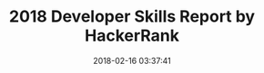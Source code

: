 ---
date: 2018-02-16 03:37:41
link:
  source: pocket
  source_url: https://getpocket.com
  text: 2018 Developer Skills Report by HackerRank
  url: https://research.hackerrank.com/developer-skills/2018/
slug: 2018-developer-skills-report-by-hackerrank
source: pocket
title: 2018 Developer Skills Report by HackerRank
---